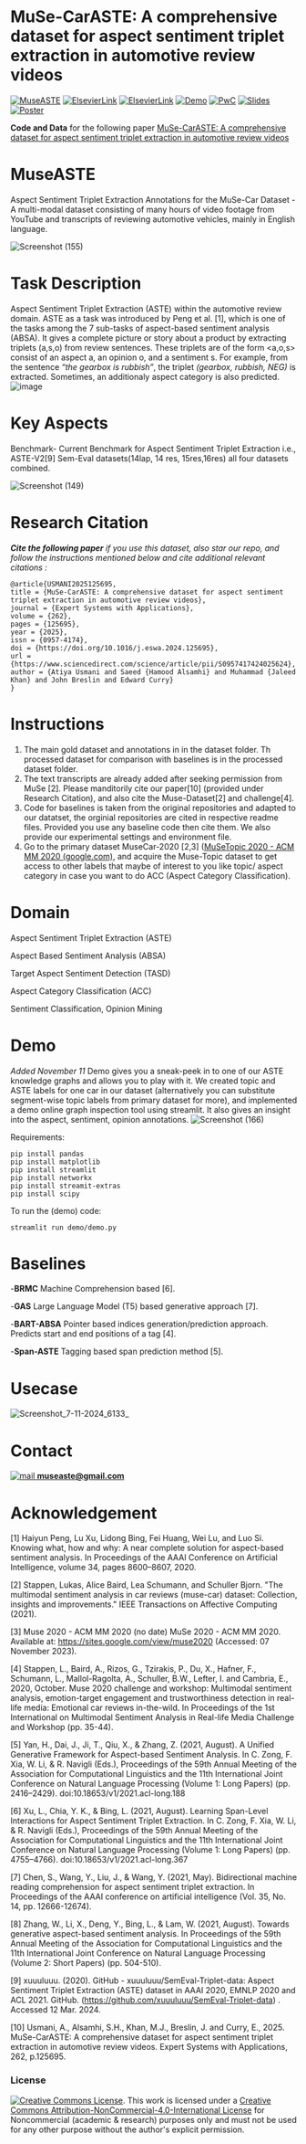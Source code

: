 # MuSe-CarASTE: A comprehensive dataset for aspect sentiment triplet extraction in automotive review videos
[![MuseASTE](https://img.shields.io/badge/MuseASTE-blueviolet?style=flat-square&logo=Github&label=Github&color=blueviolet
)](https://github.com/AtiUsm/MuseASTE/tree/main)
[![ElsevierLink](https://img.shields.io/badge/Page-green?style=flat-square&logo=Elsevier&logoColor=White&label=Elsevier&labelColor=White&color=green
)](https://www.sciencedirect.com/science/article/pii/S0957417424025624)
[![ElsevierLink](https://img.shields.io/badge/PDF-red?style=flat-square&logo=Adobe%20Acrobat%20Reader&label=Elsevier&color=red
)](https://pdf.sciencedirectassets.com/271506/1-s2.0-S0957417424X0024X/1-s2.0-S0957417424025624/main.pdf?X-Amz-Security-Token=IQoJb3JpZ2luX2VjEM%2F%2F%2F%2F%2F%2F%2F%2F%2F%2F%2FwEaCXVzLWVhc3QtMSJHMEUCIQCvGIBZPW0gO5tEFdcAk6NgJx1mRjMbDgimwfkelhDWFQIgQog2zX2P3BTs%2F%2FFnnngTre6QqBQwYgygFeXmFIZR0ecqswUIVxAFGgwwNTkwMDM1NDY4NjUiDEsqC1d65gpU6uH3VCqQBVDLvZu6%2FrCSGiJqOZRU7JcMHHyZtGEWXBqAZcxC1AdzTJ8sP7Ient96b6E6trshEpBektScLnI9WYyYokwZDDAXh4K%2BefR9AQgNHQEvQN5D%2B48opzikNQoqipJWX56nrklkd7XIIDfAHUoCyzieJhYGzz5cVvIYKNuS4F%2FrqHWerjr9mOTjBCRHA0hw0UTqdon9hpVF%2BkJjERhHTV2xpmkrjBHfCqwBvPJ5uAOKefnqFzSWvx1pytv%2Fc2b%2F3XQum9vE2uHTF8GH%2FTOHRMz9DSxey%2BKTD7c3xhZ9FAj5zICx9A4Lvv6NaS6oHY6B%2Bu7BiI1B3ebUnlJoevNLrwvBPMrLhTr0N8EGAxg3ND13gynhQM2RdWd9GjVRSVfhPMqgeY5PWIJwTnQOxV9KeQpG5BVLPXeiPVs6wFcw1uVCo4IQB357hQCXvQwaEEnnylvp0yyEKSUciFWRXh%2BgPRTXufZslidFDhWGRvpeCRXxGGFPhEM3mZUklvXapUYAeWe2aJX7hqwh5Vhjy0rWlH3UxcjKDDK%2BRMzWnjBmKtHFSKAX3%2Fsh35%2BOCILA7w36vWwEVQn%2BBikkcdhqQupqbaemrthLVTLkTvwB0wvEbryk8hGHMbaK7%2F0PEgy%2FPT0HQH4A%2FJ6CmlAME5XQYwOz9wAcbO6frJIq%2F841p7ro8xTWcVrWIyM0D1%2FS4y169xD1NuCTJolElgON72vejtN0HbT43vlswjDeKtWBa3brJ5UM%2BWNj9%2BunPaOdbxoS7ZHBHyihff9NUtcHMJjD4Dm2Laev2xR91rXGxxuvp1TMpJ4EuHs3gBGOMNOKeKq0dQEhgqzJzbTKedoUkVrAQJvJ%2B3ftK%2BECupd2ahH1O9mjyQoFDKUPMNTWtrkGOrEBdF0kKQ1BA56W%2BavpWGxhpMc2dNB8DmCYXH9Vxhc8a0v9SEu0AZv0o1poZhKYTY2pkPvOKJ9MimHqh8x6%2FvyMOMy90b9cY4XHPUCwtibASTdoPYRTJVnvToqBsjLGa2dfLPhkV%2BHUgjapK3f9Lwf8Rn9lfi8CRKQhw9DUaTuOynDQLj1MmI4BKUPUFsbs4DyYPcFwhIAi4awi4B9vVMLLDFhDPNlKTMOiMj5gy6yJYF%2FE&X-Amz-Algorithm=AWS4-HMAC-SHA256&X-Amz-Date=20241108T062729Z&X-Amz-SignedHeaders=host&X-Amz-Expires=300&X-Amz-Credential=ASIAQ3PHCVTY4NYBNSAX%2F20241108%2Fus-east-1%2Fs3%2Faws4_request&X-Amz-Signature=ace2b03f041a3e3f7e73c16bd5ff6388bd6d725b728590de4adf97a52afb8808&hash=ddb1184e4d7b58b4dc476c4ab3a25d19ebd0c197101c89a6025396737d282164&host=68042c943591013ac2b2430a89b270f6af2c76d8dfd086a07176afe7c76c2c61&pii=S0957417424025624&tid=spdf-7425fcb3-ca37-45f1-91e9-d6bc04b28468&sid=2a8430761b0a5243c319b26267d88676b32egxrqa&type=client&tsoh=d3d3LnNjaWVuY2VkaXJlY3QuY29t&ua=13005f0b075353035b0257&rr=8df37f5b6becbe25&cc=ie)
[![Demo](https://img.shields.io/badge/Demo%20%5BOnline%5D-darkgreen?label=Visit%20Here)](https://museaste-t5fkvvgrvagkl9soq7uu5j.streamlit.app/)
[![PwC](https://img.shields.io/badge/MuseASTE-blue?style=flat-square&logo=Papers%20with%20Code&label=Papers%20with%20Code&color=blue
)](https://paperswithcode.com/dataset/musecar-aste)
[![Slides](https://img.shields.io/badge/MuseASTE-orange?style=flat-square&logo=SlideShare&label=ppt&color=orange)](https://github.com/AtiUsm/MuseASTE/blob/main/Muse-CAR%20ASTE%20dataset%20(1).pptx)
[![Poster](https://img.shields.io/badge/Poster-%230D98BA?style=flat-square&label=Insight&labelColor=%2363E2C6&color=%236EF9F5)](https://github.com/AtiUsm/MuseASTE/blob/main/Muse%20Poster2.pdf)





**Code and Data** for the following paper  [MuSe-CarASTE: A comprehensive dataset for aspect sentiment triplet extraction in automotive review videos](https://doi.org/10.1016/j.eswa.2024.125695) 


# MuseASTE
Aspect Sentiment Triplet Extraction Annotations for the MuSe-Car Dataset - A multi-modal dataset consisting of many hours of video footage from YouTube and transcripts of reviewing automotive vehicles, mainly in English language. 

![Screenshot (155)](https://github.com/user-attachments/assets/b12acf69-cd8f-47a8-8926-bb6a3ac55752)




# Task Description
Aspect Sentiment Triplet Extraction (ASTE) within the automotive review domain. ASTE as a task was introduced by Peng et al. [1], which is one of the tasks among the 7 sub-tasks of aspect-based sentiment analysis (ABSA). It gives a complete picture or story about a product by extracting triplets (a,s,o) from review sentences. These triplets are of the form <a,o,s> consist of an aspect a, an opinion o, and a sentiment s.   For example, from the sentence *“the gearbox is rubbish”*, the triplet *(gearbox, rubbish, NEG)* is extracted. Sometimes, an additionaly aspect category is also predicted.
![image](https://github.com/user-attachments/assets/f0fa7462-cb25-4ec4-8e26-9c075661a058)

# Key Aspects
Benchmark- Current Benchmark for Aspect Sentiment Triplet Extraction  i.e., ASTE-V2[9]  Sem-Eval datasets(14lap, 14 res, 15res,16res) all four datasets combined.

![Screenshot (149)](https://github.com/user-attachments/assets/897c9bc9-c83d-4e26-9ed6-855ed68b93e0)


# Research Citation
***Cite the following paper** if you use this dataset, also star our repo, and follow the instructions mentioned below and cite additional relevant citations :*
```
@article{USMANI2025125695,
title = {MuSe-CarASTE: A comprehensive dataset for aspect sentiment triplet extraction in automotive review videos},
journal = {Expert Systems with Applications},
volume = {262},
pages = {125695},
year = {2025},
issn = {0957-4174},
doi = {https://doi.org/10.1016/j.eswa.2024.125695},
url = {https://www.sciencedirect.com/science/article/pii/S0957417424025624},
author = {Atiya Usmani and Saeed {Hamood Alsamhi} and Muhammad {Jaleed Khan} and John Breslin and Edward Curry}
}

```



# Instructions
1.	The main gold dataset and annotations in in the dataset folder. Th processed dataset for comparison with baselines is in the processed dataset folder.
2.	The text transcripts are already added after seeking permission from MuSe [2]. Please manditorily cite our paper[10] (provided under Research Citation), and also cite the Muse-Dataset[2] and challenge[4].
3.	Code for baselines is taken from the original repositories and adapted to our datatset, the orginial repositories are cited in respective readme files. Provided you use any baseline code then cite them. We also provide our experimental settings and environment file.
4.	Go to the primary dataset MuseCar-2020 [2,3] ([MuSeTopic 2020 - ACM MM 2020 (google.com)](https://sites.google.com/view/muse2020/challenge/get-data?authuser=0), and acquire the Muse-Topic dataset to get access to other labels that maybe of interest to you like topic/ aspect category in case you want to do ACC (Aspect Category Classification).

# Domain
Aspect Sentiment Triplet Extraction (ASTE)

Aspect Based Sentiment Analysis (ABSA)

Target Aspect Sentiment Detection (TASD)

Aspect Category Classification (ACC)

Sentiment Classification, Opinion Mining

# Demo
*Added November 11*
Demo gives you a sneak-peek in to one of our ASTE knowledge graphs and allows you to play with it. We created topic and ASTE labels for one car in our dataset (alternatively you can substitute segment-wise topic labels from primary dataset for more), and implemented a demo online graph inspection tool using streamlit. It also gives an insight into the aspect, sentiment, opinion annotations.
![Screenshot (166)](https://github.com/user-attachments/assets/eb01bc87-051f-4cc1-ae06-3a71d327bbad)


Requirements:
```
pip install pandas
pip install matplotlib
pip install streamlit
pip install networkx
pip install streamit-extras
pip install scipy
```

To run the (demo) code:

```
streamlit run demo/demo.py

```

# Baselines
-**BRMC** Machine Comprehension based [6].

-**GAS** Large Language Model (T5) based generative approach [7].

-**BART-ABSA** Pointer based indices generation/prediction approach. Predicts start and end positions of a tag [4].

-**Span-ASTE** Tagging based span prediction method [5].

# Usecase

![Screenshot_7-11-2024_6133_](https://github.com/user-attachments/assets/e5464294-606d-43fd-b64b-8bbe8204c61a)

# Contact

[![mail](https://github.com/user-attachments/assets/16a603cf-0e51-450a-9e79-07147f26ceb8)
](mailto:museaste@gmail.com)  **museaste@gmail.com**

#  Acknowledgement
[1] Haiyun Peng, Lu Xu, Lidong Bing, Fei Huang, Wei Lu, and Luo Si. Knowing what, how and why: A near complete solution for aspect-based sentiment analysis. In Proceedings of the AAAI Conference on Artificial Intelligence, volume 34, pages 8600–8607, 2020.

[2] Stappen, Lukas, Alice Baird, Lea Schumann, and Schuller Bjorn. "The multimodal sentiment analysis in car reviews (muse-car) dataset: Collection, insights and improvements." IEEE Transactions on Affective Computing (2021).

[3] Muse 2020 - ACM MM 2020 (no date) MuSe 2020 - ACM MM 2020. Available at: https://sites.google.com/view/muse2020 (Accessed: 07 November 2023).

[4] Stappen, L., Baird, A., Rizos, G., Tzirakis, P., Du, X., Hafner, F., Schumann, L., Mallol-Ragolta, A., Schuller, B.W., Lefter, I. and Cambria, E., 2020, October. Muse 2020 challenge and workshop: Multimodal sentiment analysis, emotion-target engagement and trustworthiness detection in real-life media: Emotional car reviews in-the-wild. In Proceedings of the 1st International on Multimodal Sentiment Analysis in Real-life Media Challenge and Workshop (pp. 35-44).

[5] Yan, H., Dai, J., Ji, T., Qiu, X., & Zhang, Z. (2021, August). A Unified Generative Framework for Aspect-based Sentiment Analysis. In C. Zong, F. Xia, W. Li, & R. Navigli (Eds.), Proceedings of the 59th Annual Meeting of the Association for Computational Linguistics and the 11th International Joint Conference on Natural Language Processing (Volume 1: Long Papers) (pp. 2416–2429). doi:10.18653/v1/2021.acl-long.188

[6] Xu, L., Chia, Y. K., & Bing, L. (2021, August). Learning Span-Level Interactions for Aspect Sentiment Triplet Extraction. In C. Zong, F. Xia, W. Li, & R. Navigli (Eds.), Proceedings of the 59th Annual Meeting of the Association for Computational Linguistics and the 11th International Joint Conference on Natural Language Processing (Volume 1: Long Papers) (pp. 4755–4766). doi:10.18653/v1/2021.acl-long.367

[7] Chen, S., Wang, Y., Liu, J., & Wang, Y. (2021, May). Bidirectional machine reading comprehension for aspect sentiment triplet extraction. In Proceedings of the AAAI conference on artificial intelligence (Vol. 35, No. 14, pp. 12666-12674).

[8] Zhang, W., Li, X., Deng, Y., Bing, L., & Lam, W. (2021, August). Towards generative aspect-based sentiment analysis. In Proceedings of the 59th Annual Meeting of the Association for Computational Linguistics and the 11th International Joint Conference on Natural Language Processing (Volume 2: Short Papers) (pp. 504-510).

[9] xuuuluuu. (2020). GitHub - xuuuluuu/SemEval-Triplet-data: Aspect Sentiment Triplet Extraction (ASTE) dataset in AAAI 2020, EMNLP 2020 and ACL 2021. GitHub. (https://github.com/xuuuluuu/SemEval-Triplet-data) . Accessed 12 Mar. 2024.

[10] Usmani, A., Alsamhi, S.H., Khan, M.J., Breslin, J. and Curry, E., 2025. MuSe-CarASTE: A comprehensive dataset for aspect sentiment triplet extraction in automotive review videos. Expert Systems with Applications, 262, p.125695.

### License
[![Creative Commons License](https://i.creativecommons.org/l/by-nc/4.0/88x31.png)](http://creativecommons.org/licenses/by-nc/4.0/). This work is licensed under a [Creative Commons Attribution-NonCommercial-4.0-International License](http://creativecommons.org/licenses/by-nc/4.0/) for Noncommercial (academic & research) purposes only and must not be used for any other purpose without the author's explicit permission.
